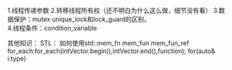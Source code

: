 1.线程传递参数
2.转移线程所有权（还不明白为什么这么做，细节没有看）
3.数据保护：mutex  unique_lock和lock_guard的区别。  
4.线程条件：condition_variable






其他知识：
STL：
如何使用std::mem_fn mem_fun mem_fun_ref
for_each:for_each(intVector.begin(),intVector.end(),function);
for(auto& i:type)

